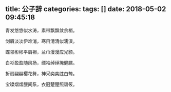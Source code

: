 title: 公子辞
categories: 
tags: []
date: 2018-05-02 09:45:18
---
青发悠悠似水涛，素带飘飘敛余梢。

剑眉淡淡伊难消，寒目清清似濡淏。

蝶领彬彬平肩袒，兰巾漫漫应光颢。

白衫盈盈随风扬，缥袖绰绰掩健臑。

折扇翩翩樱花舞，神采奕奕胜白骜。

宝璨熠熠腰间系，衣冠楚楚照碧筱。